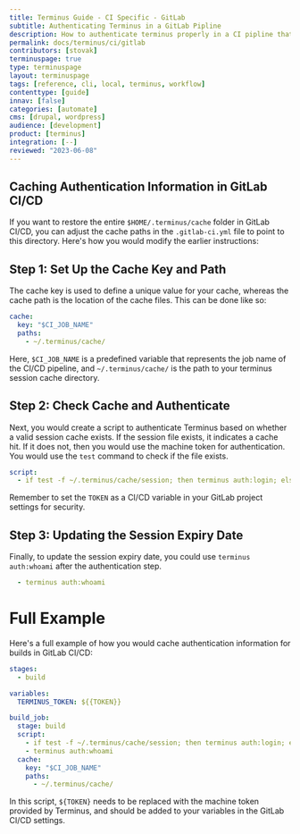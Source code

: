```yaml
---
title: Terminus Guide - CI Specific - GitLab
subtitle: Authenticating Terminus in a GitLab Pipline
description: How to authenticate terminus properly in a CI pipline that avoids errors from authenticating too many times.
permalink: docs/terminus/ci/gitlab
contributors: [stovak]
terminuspage: true
type: terminuspage
layout: terminuspage
tags: [reference, cli, local, terminus, workflow]
contenttype: [guide]
innav: [false]
categories: [automate]
cms: [drupal, wordpress]
audience: [development]
product: [terminus]
integration: [--]
reviewed: "2023-06-08"
---
```


## Caching Authentication Information in GitLab CI/CD

If you want to restore the entire `$HOME/.terminus/cache` folder in GitLab CI/CD, you can adjust the cache paths in the `.gitlab-ci.yml` file to point to this directory. Here's how you would modify the earlier instructions:

## Step 1: Set Up the Cache Key and Path

The cache key is used to define a unique value for your cache, whereas the cache path is the location of the cache files. This can be done like so:

```yaml
cache:
  key: "$CI_JOB_NAME"
  paths:
    - ~/.terminus/cache/
```

Here, `$CI_JOB_NAME` is a predefined variable that represents the job name of the CI/CD pipeline, and `~/.terminus/cache/` is the path to your terminus session cache directory.

## Step 2: Check Cache and Authenticate

Next, you would create a script to authenticate Terminus based on whether a valid session cache exists. If the session file exists, it indicates a cache hit. If it does not, then you would use the machine token for authentication. You would use the `test` command to check if the file exists.

```yaml
script:
  - if test -f ~/.terminus/cache/session; then terminus auth:login; else terminus auth:login --machine-token=${TOKEN}; fi
```

Remember to set the `TOKEN` as a CI/CD variable in your GitLab project settings for security.

## Step 3: Updating the Session Expiry Date

Finally, to update the session expiry date, you could use `terminus auth:whoami` after the authentication step.

```yaml
  - terminus auth:whoami
```

# Full Example

Here's a full example of how you would cache authentication information for builds in GitLab CI/CD:

```yaml
stages:
  - build

variables:
  TERMINUS_TOKEN: ${{TOKEN}}

build_job:
  stage: build
  script:
    - if test -f ~/.terminus/cache/session; then terminus auth:login; else terminus auth:login --machine-token=${TERMINUS_TOKEN}; fi
    - terminus auth:whoami
  cache:
    key: "$CI_JOB_NAME"
    paths:
      - ~/.terminus/cache/
```

In this script, `${TOKEN}` needs to be replaced with the machine token provided by Terminus, and should be added to your variables in the GitLab CI/CD settings.
